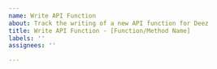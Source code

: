 ```yaml
---
name: Write API Function
about: Track the writing of a new API function for Deez
title: Write API Function - [Function/Method Name]
labels: ''
assignees: ''

---
```



